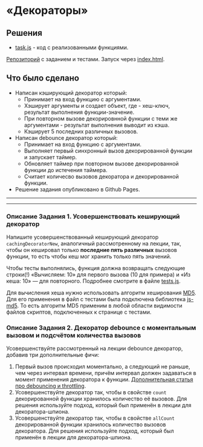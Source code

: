 # «Декораторы»

## Решения
 * <a href="https://github.com/Nephedov/bjs-2-homeworks/blob/bjs-53/8.decorators/task.js">task.js</a> - код с реализованными функциями.

<a href="https://github.com/Nephedov/bjs-2-homeworks/tree/bjs-53/8.decorators">Репозиторий</a> с заданием и тестами.
Запуск через <a href="https://github.com/Nephedov/bjs-2-homeworks/blob/bjs-53/8.decorators/index.html">index.html</a>.

## Что было сделано
* Написан кэширующий декоратор который:
  * Принимает на вход функцию с аргументами.
  * Хэширует аргументы и создает объект, где - хеш-ключ, результат выполнения функции-значение.
  * При повторном вызове декорировнной функции с теми же аргументами - результат выполнения выводит из кэша.
  * Кэширует 5 последних различных вызовов.
* Написан debounce декоратор который:
  * Принимает на вход функцию с аргументами.
  * Выполняет первый синхронный вызов декорированной функции и запускает таймер.
  * Обновляет таймер при повторном вызове декорированной функции до истечения таймера.
  * Считает количесво вызовов декоратора и декорированной функции.
* Решение задания опубликовано в Github Pages.

---
---


### Описание Задания 1. Усовершенствовать кеширующий декоратор

Напишите усовершенствованный кеширующий декоратор `cachingDecoratorNew`, аналогичный рассмотренному на лекции, так, чтобы он кешировал только **последние пять различных** вызовов функции, то есть чтобы кеш мог хранить только пять значений.

Чтобы тесты выполнялись, функция должна возвращать следующие строки(!) «Вычисляем: 10» для первого вызова (10 для примера) и «Из кеша: 10» — для повторного. Подробнее смотрите в файле [tests.js](./tests.js).

Для вычисления хеша нужно использовать алгоритм хеширования [MD5](https://ru.wikipedia.org/wiki/MD5). Для его применения в файл с тестами была подключена библиотека [js-md5](https://github.com/emn178/js-md5). То есть алгоритм MD5 применим в любой области видимости файлов скриптов, подключенных к странице с тестами.

### Описание Задания 2. Декоратор debounce с моментальным вызовом и подсчётом количества вызовов

Усовершенствуйте рассмотренный на лекции debounce декоратор, добавив три дополнительные фичи:

1. Первый вызов происходил моментально, а следующий не раньше, чем через интервал времени, причём интервал должен задаваться в момент применения декоратора к функции. [Дополнительная статья про debouncing и throttling](https://techrocks.ru/2021/05/31/throttling-and-debouncing-explained/).
2. Усовершенствуйте декоратор так, чтобы в свойстве `count` декорированной функции хранилось количество её вызовов. Для решения используйте подход, который был применён в лекции для декоратора-шпиона. 
3. Усовершенствуйте декоратор так, чтобы в свойстве `allCount` декорированной функции хранилось количество вызовов декоратора. Для решения используйте подход, который был применён в лекции для декоратора-шпиона. 
